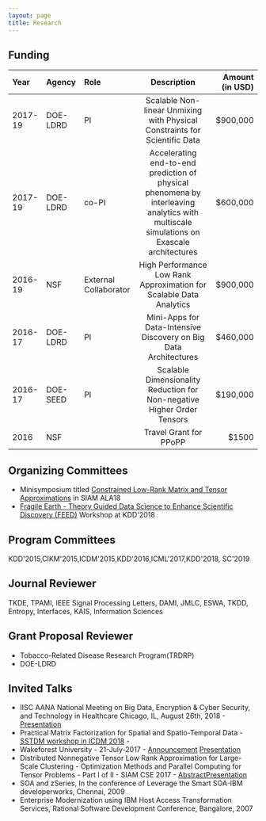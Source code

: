 ```yaml
---
layout: page
title: Research
---
```

## Funding
|Year    | Agency    | Role  |Description    | Amount (in USD)   |
|:------  | :-----     | :----- |:-------:        | ------:            |
 2017-19 |DOE-LDRD  | PI    | Scalable Non-linear Unmixing with Physical Constraints for Scientific Data    | $900,000 |
 2017-19 | DOE-LDRD	| co-PI	| Accelerating end-to-end prediction of physical phenomena by interleaving analytics with multiscale simulations on Exascale architectures | $600,000
  2016-19 | NSF	    | External Collaborator | High Performance Low Rank Approximation for Scalable Data Analytics	| $900,000 |
2016-17	|DOE-LDRD   |PI	    | Mini-Apps for Data-Intensive Discovery on Big Data Architectures	    | $460,000  |
2016-17	|DOE-SEED   |PI	    | Scalable Dimensionality Reduction for Non-negative Higher Order Tensors   | $190,000 |
2016    |	NSF	    |       |   Travel Grant for PPoPP  | $1500 |

## Organizing Committees
* Minisymposium titled [Constrained Low-Rank Matrix and Tensor Approximations](http://users.wfu.edu/ballard/SIAM-ALA18/) in SIAM ALA18
* [Fragile Earth - Theory Guided Data Science to Enhance Scientific Discovery (FEED)](https://ai4good.org/kdd-2018-workshop/) Workshop at KDD'2018

## Program Committees
KDD'2015,CIKM'2015,ICDM'2015,KDD'2016,ICML'2017,KDD'2018, SC'2019

## Journal Reviewer
TKDE, TPAMI, IEEE Signal Processing Letters, DAMI, JMLC, ESWA, TKDD, Entropy, Interfaces, KAIS, Information Sciences

## Grant Proposal Reviewer
* Tobacco-Related Disease Research Program(TRDRP)
* DOE-LDRD

## Invited Talks
* IISC AANA National Meeting on Big Data, Encryption & Cyber Security, and Technology in Healthcare Chicago, IL, August 26th, 2018 - [Presentation](files/iiscaana18.pdf) 
* Practical Matrix Factorization for Spatial and Spatio-Temporal Data - [SSTDM workshop in ICDM 2018](https://research.csc.ncsu.edu/stac/conferences/ICDM-SSTDM17/) - 
* Wakeforest University - 21-July-2017 - [Announcement](figs/wakeforest.jpg) [Presentation](files/wakeforest.pdf)
* Distributed Nonnegative Tensor Low Rank Approximation for Large-Scale Clustering - Optimization Methods and Parallel Computing for Tensor Problems - Part I of II - SIAM CSE 2017 - [Abstract](http://meetings.siam.org/sess/dsp_talk.cfm?p=81557)[Presentation](files/siamcse18.pdf)
* SOA and zSeries, In the conference of Leverage the Smart SOA-IBM developerworks, Chennai, 2009
* Enterprise Modernization using IBM Host Access Transformation Services, Rational Software Development Conference, Bangalore,  2007
